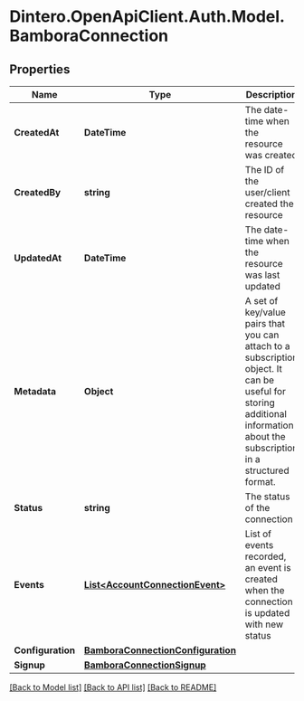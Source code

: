 # Dintero.OpenApiClient.Auth.Model.BamboraConnection

## Properties

Name | Type | Description | Notes
------------ | ------------- | ------------- | -------------
**CreatedAt** | **DateTime** | The date-time when the resource was created  | [optional] [readonly] 
**CreatedBy** | **string** | The ID of the user/client created the resource  | [optional] [readonly] 
**UpdatedAt** | **DateTime** | The date-time when the resource was last updated  | [optional] [readonly] 
**Metadata** | **Object** | A set of key/value pairs that you can attach to a subscription object. It can be useful for storing additional information about the subscription in a structured format.  | [optional] 
**Status** | **string** | The status of the connection  | [optional] 
**Events** | [**List&lt;AccountConnectionEvent&gt;**](AccountConnectionEvent.md) | List of events recorded, an event is created when the connection is updated with new status  | [optional] 
**Configuration** | [**BamboraConnectionConfiguration**](BamboraConnectionConfiguration.md) |  | [optional] 
**Signup** | [**BamboraConnectionSignup**](BamboraConnectionSignup.md) |  | 

[[Back to Model list]](../README.md#documentation-for-models) [[Back to API list]](../README.md#documentation-for-api-endpoints) [[Back to README]](../README.md)

